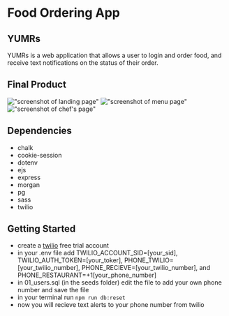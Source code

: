 Food Ordering App
=========

## YUMRs

YUMRs is a web application that allows a user to login and order food, and receive text notifications on the status of their order.

## Final Product
!["screenshot of landing page"]()
!["screenshot of menu page"]()
!["screenshot of chef's page"]()

## Dependencies
- chalk
- cookie-session
- dotenv
- ejs
- express
- morgan
- pg
- sass
- twilio

## Getting Started 
- create a [twilio](https://www.twilio.com/try-twilio) free trial account 
- in your .env file add TWILIO_ACCOUNT_SID=[your_sid], TWILIO_AUTH_TOKEN=[your_toker], PHONE_TWILIO=[your_twilio_number], PHONE_RECIEVE=[your_twilio_number], and PHONE_RESTAURANT=+1[your_phone_number]
- in 01_users.sql (in the seeds folder) edit the file to add your own phone number and save the file
- in your terminal run `npm run db:reset`
- now you will recieve text alerts to your phone number from twilio
